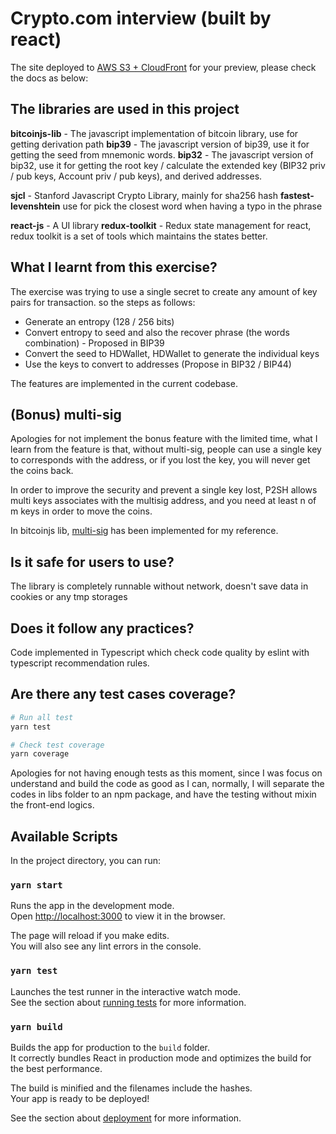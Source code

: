 # Crypto.com interview (built by react)

The site deployed to [AWS S3 + CloudFront](https://d1p37yk9w71ory.cloudfront.net/index.html) for your preview, please check the docs as below:

## The libraries are used in this project

**bitcoinjs-lib** - The javascript implementation of bitcoin library, use for getting derivation path
**bip39** - The javascript version of bip39, use it for getting the seed from mnemonic words.
**bip32** - The javascript version of bip32, use it for getting the root key / calculate the extended key (BIP32 priv / pub keys, Account priv / pub keys), and derived addresses.

**sjcl** - Stanford Javascript Crypto Library, mainly for sha256 hash
**fastest-levenshtein** use for pick the closest word when having a typo in the phrase

**react-js** - A UI library
**redux-toolkit** - Redux state management for react, redux toolkit is a set of tools which maintains the states better.

## What I learnt from this exercise?

The exercise was trying to use a single secret to create any amount of key pairs for transaction. so the steps as follows:

* Generate an entropy (128 / 256 bits)
* Convert entropy to seed and also the recover phrase (the words combination) - Proposed in BIP39
* Convert the seed to HDWallet, HDWallet to generate the individual keys
* Use the keys to convert to addresses (Propose in BIP32 / BIP44)

The features are implemented in the current codebase.

## (Bonus) multi-sig

Apologies for not implement the bonus feature with the limited time, what I learn from the feature is that, without multi-sig, people can use a single key to corresponds with the address, or if you lost the key, you will never get the coins back.

In order to improve the security and prevent a single key lost, P2SH allows multi keys associates with the multisig address, and you need at least n of m keys in order to move the coins.

In bitcoinjs lib, [multi-sig](https://github.com/bitcoinjs/bitcoinjs-lib/blob/239711bf4ef00651af92049bcdf88b12252b945c/test/integration/addresses.spec.ts#L73) has been implemented for my reference.

## Is it safe for users to use?

The library is completely runnable without network, doesn't save data in cookies or any tmp storages

## Does it follow any practices?

Code implemented in Typescript which check code quality by eslint with typescript recommendation rules.

## Are there any test cases coverage?

```sh
# Run all test
yarn test

# Check test coverage
yarn coverage
```

Apologies for not having enough tests as this moment, since I was focus on understand and build the code as good as I can, normally, I will separate the codes in libs folder to an npm package, and have the testing without mixin the front-end logics.

## Available Scripts

In the project directory, you can run:

### `yarn start`

Runs the app in the development mode.\
Open [http://localhost:3000](http://localhost:3000) to view it in the browser.

The page will reload if you make edits.\
You will also see any lint errors in the console.

### `yarn test`

Launches the test runner in the interactive watch mode.\
See the section about [running tests](https://facebook.github.io/create-react-app/docs/running-tests) for more information.

### `yarn build`

Builds the app for production to the `build` folder.\
It correctly bundles React in production mode and optimizes the build for the best performance.

The build is minified and the filenames include the hashes.\
Your app is ready to be deployed!

See the section about [deployment](https://facebook.github.io/create-react-app/docs/deployment) for more information.
